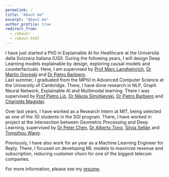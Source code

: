 ```yaml
---
permalink: /
title: "About me"
excerpt: "About me"
author_profile: true
redirect_from: 
  - /about/
  - /about.html
---
```

I have just started a PhD in Explainable AI for Healthcare at the Università della Svizzera Italiana (USI). During the following years, I will design Deep Learning models explainable by design, exploring causal models and counterfactuals. Here, I am supervised by [Prof Marc Langheinrich](https://scholar.google.com/citations?user=y6ztFvsAAAAJ&hl=en), [Dr Martin Gjoreski](https://scholar.google.com/citations?hl=en&user=b6NoAQMAAAAJ) and [Dr Pietro Barbiero](https://scholar.google.com/citations?hl=en&user=4gbToQoAAAAJ). <br>
Last summer, I graduated from the MPhil in Advanced Computer Science at the University of Cambridge. There, I have done research in NLP, Graph Neural Network, Explainable AI and Multimodal learning. There I was supervised by [Prof Pietro Liò](https://scholar.google.com/citations?user=4YhNJBEAAAAJ&hl), [Dr Nikola Simidjievski](https://scholar.google.com/citations?user=T5l2R6IAAAAJ&hl=en), [Dr Pietro Barbiero](https://scholar.google.com/citations?hl=en&user=4gbToQoAAAAJ) and [Charlotte Magister](https://scholar.google.com/citations?user=do6o-rYAAAAJ&hl=en). 

Over last years, I have worked as a Research Intern at MIT, being selected as one of the 30 students in the SGI program. There, I have worked in project at the intersection between Geometric Processing and Deep Learning, supervised by [Dr Peter Chen](https://scholar.google.com/citations?hl=en&user=9TX3RmEAAAAJ), [Dr Alberto Tono](https://scholar.google.com/citations?user=TNHkbL0AAAAJ&hl=en), [Silvia Sellàn](https://scholar.google.com/citations?hl=en&user=4FeC1wQAAAAJ) and [Tongzhou Wang](https://scholar.google.com/citations?hl=en&user=14HASnUAAAAJ).

Previously, I have also work for an year as a Machine Learning Engineer for Reply. There, I focused on developing ML models to maximize revenue and subscription, reducing customer churn for one of the biggest telecom companies.

For more information, please see my [resume](https://gabriele-dominici.github.io/cv/).